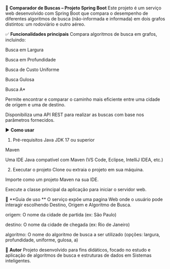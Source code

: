 🔎 **Comparador de Buscas – Projeto Spring Boot**
Este projeto é um serviço web desenvolvido com Spring Boot que compara o desempenho de diferentes algoritmos de busca (não-informada e informada) em dois grafos distintos: um rodoviário e outro aéreo.

✅ **Funcionalidades principais**
Compara algoritmos de busca em grafos, incluindo:

Busca em Largura

Busca em Profundidade

Busca de Custo Uniforme

Busca Gulosa

Busca A*

Permite encontrar e comparar o caminho mais eficiente entre uma cidade de origem e uma de destino.

Disponibiliza uma API REST para realizar as buscas com base nos parâmetros fornecidos.

▶️ **Como usar**
1. Pré-requisitos
Java JDK 17 ou superior

Maven

Uma IDE Java compatível com Maven (VS Code, Eclipse, IntelliJ IDEA, etc.)

2. Executar o projeto
Clone ou extraia o projeto em sua máquina.

Importe como um projeto Maven na sua IDE.

Execute a classe principal da aplicação para iniciar o servidor web.

🧪 **Guia de uso **
O serviço expõe uma pagina Web onde o usuário pode interagir escolhendo Destino, Origem e Algoritmo de Busca.

origem: O nome da cidade de partida (ex: São Paulo)

destino: O nome da cidade de chegada (ex: Rio de Janeiro)

algoritmo: O nome do algoritmo de busca a ser utilizado (opções: largura, profundidade, uniforme, gulosa, a)


👤 **Autor**
Projeto desenvolvido para fins didáticos, focado no estudo e aplicação de algoritmos de busca e estruturas de dados em Sistemas inteligentes.
